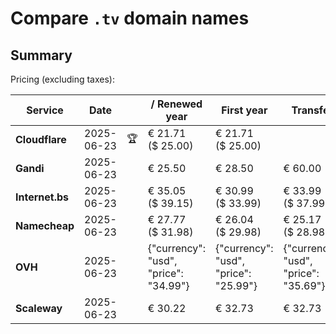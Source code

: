 # Compare `.tv` domain names

## Summary

Pricing (excluding taxes):

| Service | Date |  | / Renewed year | First year | Transfer | Restoration |
|--|--|--|--|--|--|--|
| **Cloudflare** | 2025-06-23 | 🏆 | € 21.71<br>($ 25.00) | € 21.71<br>($ 25.00) |  |  |
| **Gandi** | 2025-06-23 |  | € 25.50 | € 28.50 | € 60.00 | € 102.50 |
| **Internet.bs** | 2025-06-23 |  | € 35.05<br>($ 39.15) | € 30.99<br>($ 33.99) | € 33.99<br>($ 37.99) | € 102.49<br>($ 101.19) |
| **Namecheap** | 2025-06-23 |  | € 27.77<br>($ 31.98) | € 26.04<br>($ 29.98) | € 25.17<br>($ 28.98) |  |
| **OVH** | 2025-06-23 |  | {"currency": "usd", "price": "34.99"} | {"currency": "usd", "price": "25.99"} | {"currency": "usd", "price": "35.69"} |  |
| **Scaleway** | 2025-06-23 |  | € 30.22 | € 32.73 | € 32.73 | € 58.26 |
